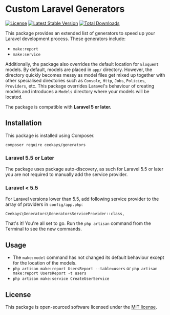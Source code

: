 # Custom Laravel Generators
[![License](https://poser.pugx.org/ceekays/generators/license)](https://packagist.org/packages/ceekays/generators)
[![Latest Stable Version](https://poser.pugx.org/ceekays/generators/v/stable)](https://packagist.org/packages/ceekays/generators)
[![Total Downloads](https://poser.pugx.org/ceekays/generators/downloads)](https://packagist.org/packages/ceekays/generators)

This package provides an extended list of generators to speed up your Laravel development process. These generators include:

- `make:report`
- `make:service`

Additionally, the package also overrides the default location for `Eloquent` models. 
By default, models are placed in `app/` directory. 
However, the directory quickly becomes messy as model files get mixed up together with other specialised directories such as `Console`, `Http`,  `Jobs`, `Policies`, `Providers`, etc.
 This package overrides Laravel's behaviour of creating models and introduces a `Models` directory where your models will be located.

 The package is compatible with **Laravel 5 or later.**

## Installation

This package is installed using Composer.

    composer require ceekays/generators

### Laravel 5.5 or Later
The package uses package auto-discovery, as such for Laravel 5.5 or later you are not required to manually add the service provider.

### Laravel < 5.5
For Laravel versions lower than 5.5, add following service provider to the array of providers in `config/app.php`:

    Ceekays\Generators\GeneratorsServiceProvider::class,

That's it! You're all set to go. Run the `php artisan` command from the Terminal to see the new commands.

## Usage
- The `make:model` command has not changed its default behaviour except for the location of the models.
- `php artisan make:report UsersReport --table=users` or `php artisan make:report UsersReport -t users`
- `php artisan make:service CreateUserService`


## License
This package is open-sourced software licensed under the [MIT license](license.md).
